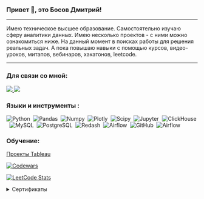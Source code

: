 ### Привет 👋, это Босов Дмитрий!

<hr>

Имею техническое высшее образование. Самостоятельно изучаю сферу аналитики данных. Имею несколько проектов - с ними можно ознакомиться ниже. На данный момент в поисках работы для решения реальных задач. А пока повышаю навыки с помощью курсов, видео-уроков, митапов, вебинаров, хакатонов, leetcode.

<hr>

### Для связи со мной:

<a href = 'https://discordapp.com/users/152757757169238016/'>
  <img src = "https://img.shields.io/badge/Discord-%235865F2.svg?style=for-the-badge&logo=discord&logoColor=white">
</a>

<a href = 'https://t.me/bdmitrys'>
  <img src = "https://img.shields.io/badge/Telegram-2CA5E0?style=for-the-badge&logo=telegram&logoColor=white">
</a>

### Языки и инструменты :
<div>
  <img src="https://img.shields.io/badge/python-white?logo=python&style=for-the-badge" title="Python" alt="Python" height="40"/>&nbsp;
  <img src="https://img.shields.io/badge/pandas-white?logo=pandas&logoColor=blue&style=for-the-badge" title="Pandas" alt="Pandas" height="40"/>&nbsp;
  <img src="https://img.shields.io/badge/numpy-white?logo=numpy&logoColor=blue&style=for-the-badge" title="Numpy" alt="Numpy" height="40"/>&nbsp;
  <img src="https://img.shields.io/badge/plotly-white?logo=plotly&logoColor=blue&style=for-the-badge" title="Plotly" alt="Plotly" height="40"/>&nbsp;
  <img src="https://img.shields.io/badge/Scipy-white?logo=Scipy&logoColor=black&style=for-the-badge" title="Scipy" alt="Scipy" height="40"/>&nbsp;
  <img src="https://img.shields.io/badge/Jupyter_notebook-white?logo=Jupyter&style=for-the-badge" title="Jupyter" alt="Jupyter" height="40"/>&nbsp;
  <img src="https://img.shields.io/badge/Clickhouse-white?logo=Clickhouse&style=for-the-badge" title="ClickHouse" alt="ClickHouse" height="40"/>&nbsp;
  <img src="https://img.shields.io/badge/mySQL-white?logo=mySQL&s&style=for-the-badge" title="MySQL"  alt="MySQL" height="40"/>&nbsp;
  <img src="https://img.shields.io/badge/PostgreSQL-white?logo=PostgreSQL&s&style=for-the-badge" title="PostgreSQL" alt="PostgreSQL" height="40"/>&nbsp;
  <img src="https://img.shields.io/badge/redash-white?logo=redash&logoColor=black&style=for-the-badge" title="Redash" alt="Redash" height="40"/>&nbsp;
  <img src="https://img.shields.io/badge/Tableau-white?logo=Tableau&s&logoColor=yellow&style=for-the-badge" title="Airflow" alt="Airflow" height="40"/>&nbsp;
  <img src="https://img.shields.io/badge/github-white?logo=github&logoColor=black&style=for-the-badge" title="GitHub" alt="GitHub" height="40"/>&nbsp;
  <img src="https://img.shields.io/badge/Airflow-white?logo=Airflow&style=for-the-badge" title="Airflow" alt="Airflow" height="40"/>&nbsp;

</div>

### Обучение:

<a href = 'https://public.tableau.com/app/profile/dmitry.bosov/vizzes'>Проекты Tableau</a>

[![Codewars](https://github.r2v.ch/codewars?user=Quller)](https://www.codewars.com/users/Quller)

[![LeetCode Stats](https://leetcard.jacoblin.cool/Quller?theme=dark&font=KoHo&ext=contest)](https://leetcode.com/Quller)



<details>
  <summary>Сертификаты</summary>
  <img src="https://raw.githubusercontent.com/Quller211/Quller211/main/%D0%90%D0%BD%D0%B0%D0%BB%D0%B8%D1%82%D0%B8%D0%BA%20%D0%B4%D0%B0%D0%BD%D0%BD%D1%8B%D1%85.png">
  <img src="https://raw.githubusercontent.com/Quller211/Quller211/main/%D0%A1%D0%B8%D0%BC%D1%83%D0%BB%D1%8F%D1%82%D0%BE%D1%80%20SQL.png">
  <img src="https://stepik.org/certificate/dc3adbda56795c558d0a313ad3ac090106ec9890.png?resolution=low">
  <img src="https://stepik.org/certificate/b22751e0810b51fbe5335f37c75d85fedd7ee3c4.png?resolution=low">
  <img src="https://stepik.org/certificate/03cd7aaefb15ca60cb4620800af0895f39dfc18c.png?resolution=low">
</details>


